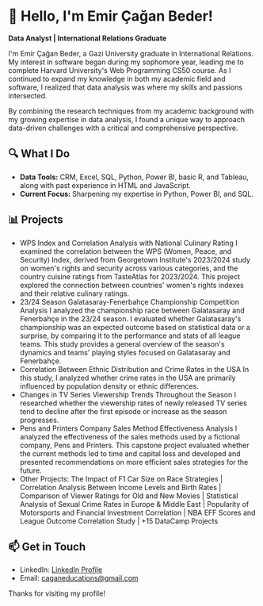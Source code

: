 # 👋 Hello, I'm Emir Çağan Beder!

**Data Analyst | International Relations Graduate**

I'm Emir Çağan Beder, a Gazi University graduate in International Relations. My interest in software began during my sophomore year, leading me to complete Harvard University's Web Programming CS50 course. As I continued to expand my knowledge in both my academic field and software, I realized that data analysis was where my skills and passions intersected.

By combining the research techniques from my academic background with my growing expertise in data analysis, I found a unique way to approach data-driven challenges with a critical and comprehensive perspective.

## 🔍 What I Do
- **Data Tools:** CRM, Excel, SQL, Python, Power BI, basic R, and Tableau, along with past experience in HTML and JavaScript.
- **Current Focus:** Sharpening my expertise in Python, Power BI, and SQL.

## 📊 Projects
- WPS Index and Correlation Analysis with National Culinary Rating
I examined the correlation between the WPS (Women, Peace, and Security) Index, derived from
Georgetown Institute's 2023/2024 study on women's rights and security across various categories,
and the country cuisine ratings from TasteAtlas for 2023/2024. This project explored the connection
between countries' women's rights indexes and their relative culinary ratings.
- 23/24 Season Galatasaray-Fenerbahçe Championship Competition Analysis
I analyzed the championship race between Galatasaray and Fenerbahçe in the 23/24 season. I
evaluated whether Galatasaray's championship was an expected outcome based on statistical data
or a surprise, by comparing it to the performance and stats of all league teams. This study provides a
general overview of the season's dynamics and teams' playing styles focused on Galatasaray and
Fenerbahçe.
- Correlation Between Ethnic Distribution and Crime Rates in the USA
In this study, I analyzed whether crime rates in the USA are primarily influenced by population density
or ethnic differences.
- Changes in TV Series Viewership Trends Throughout the Season
I researched whether the viewership rates of newly released TV series tend to decline after the first
episode or increase as the season progresses.
- Pens and Printers Company Sales Method Effectiveness Analysis
I analyzed the effectiveness of the sales methods used by a fictional company, Pens and Printers. This
capstone project evaluated whether the current methods led to time and capital loss and developed
and presented recommendations on more efficient sales strategies for the future.
- Other Projects: The Impact of F1 Car Size on Race Strategies | Correlation Analysis Between Income
Levels and Birth Rates | Comparison of Viewer Ratings for Old and New Movies | Statistical Analysis of
Sexual Crime Rates in Europe & Middle East | Popularity of Motorsports and Financial Investment
Correlation | NBA EFF Scores and League Outcome Correlation Study | +15 DataCamp Projects

## 📫 Get in Touch
- LinkedIn: [LinkedIn Profile](https://www.linkedin.com/in/caganbeder/)
- Email: caganeducations@gmail.com

Thanks for visiting my profile!
